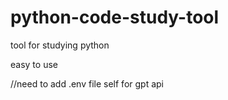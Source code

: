 # python-code-study-tool
tool for studying python

easy to use

//need to add .env file self for gpt api
